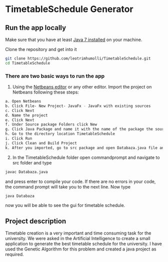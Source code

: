 # TimetableSchedule Generator


## Run the app locally

Make sure that you have at least [Java 7 installed](https://www.java.com/en/download/) on your machine.

Clone the repository and get into it
```bash
git clone https://github.com/leotrimhumolli/TimetableSchedule.git
cd TimetableSchedule
```
### There are two basic ways to run the app
1. Using the [Netbeans editor](https://netbeans.org/features/java/index.html) or any other editor.
Import the project on Netbeans following these steps:
```bash
a. Open Netbeans
b. Click File- New Project- JavaFx - JavaFx with existing sources
c. Click Next
d. Name the project
e. Click Next
f. Under Source package Folders click New
g. Click Java Package and name it with the name of the package the source files have
h. Go to the directory location TimetableSchedule
i. Click Run
j. Click Clean and Build Project
k. After you imported, go to src package and open Databaza.java file and run it using the Run command in Netbeans editor
```
2. In the TimetableSchedule folder open commandprompt and navigate to src folder and type 
```bash
javac Databaza.java
```
and press enter to compile your code. If there are no errors in your code, the command prompt will take you to the next line. Now type
```bash
java Databaza
```

now you will be able to see the gui for timetable schedule.

## Project description

Timetable creation is a very important and time consuming task for the university. We were asked in the Artificial Intelligence to create a small application to generate the best timetable schedule for the university. I have used the Genetic Algorithm for this problem and created a java project as required.

